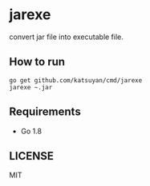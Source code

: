 # jarexe

convert jar file into executable file.

## How to run

    go get github.com/katsuyan/cmd/jarexe
    jarexe ~.jar

## Requirements

* Go 1.8

## LICENSE

MIT
